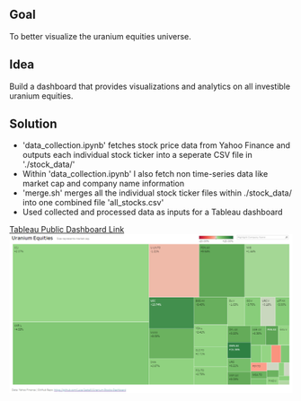 ## Goal

To better visualize the uranium equities universe.

## Idea

Build a dashboard that provides visualizations and analytics on all investible uranium equities.

## Solution

- 'data_collection.ipynb' fetches stock price data from Yahoo Finance and outputs each individual stock ticker into a seperate CSV file in './stock_data/'
- Within 'data_collection.ipynb' I also fetch non time-series data like market cap and company name information
- 'merge.sh' merges all the individual stock ticker files within ./stock_data/ into one combined file 'all_stocks.csv'
- Used collected and processed data as inputs for a Tableau dashboard

[Tableau Public Dashboard Link](https://public.tableau.com/app/profile/luca.castelli/viz/UraniumEquities/Dashboard1?publish=yes)
![dashboard_screenshot](demo/dashboard.PNG)
